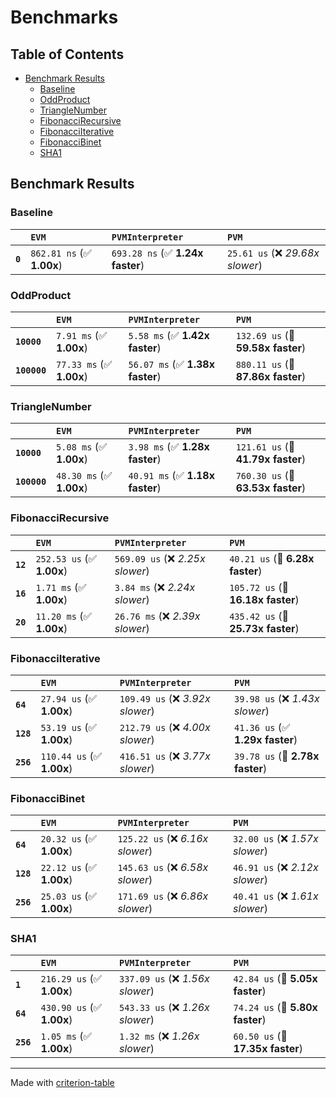 # Benchmarks

## Table of Contents

- [Benchmark Results](#benchmark-results)
    - [Baseline](#baseline)
    - [OddProduct](#oddproduct)
    - [TriangleNumber](#trianglenumber)
    - [FibonacciRecursive](#fibonaccirecursive)
    - [FibonacciIterative](#fibonacciiterative)
    - [FibonacciBinet](#fibonaccibinet)
    - [SHA1](#sha1)

## Benchmark Results

### Baseline

|         | `EVM`                     | `PVMInterpreter`                 | `PVM`                             |
|:--------|:--------------------------|:---------------------------------|:--------------------------------- |
| **`0`** | `862.81 ns` (✅ **1.00x**) | `693.28 ns` (✅ **1.24x faster**) | `25.61 us` (❌ *29.68x slower*)    |

### OddProduct

|              | `EVM`                    | `PVMInterpreter`                | `PVM`                              |
|:-------------|:-------------------------|:--------------------------------|:---------------------------------- |
| **`10000`**  | `7.91 ms` (✅ **1.00x**)  | `5.58 ms` (✅ **1.42x faster**)  | `132.69 us` (🚀 **59.58x faster**)  |
| **`100000`** | `77.33 ms` (✅ **1.00x**) | `56.07 ms` (✅ **1.38x faster**) | `880.11 us` (🚀 **87.86x faster**)  |

### TriangleNumber

|              | `EVM`                    | `PVMInterpreter`                | `PVM`                              |
|:-------------|:-------------------------|:--------------------------------|:---------------------------------- |
| **`10000`**  | `5.08 ms` (✅ **1.00x**)  | `3.98 ms` (✅ **1.28x faster**)  | `121.61 us` (🚀 **41.79x faster**)  |
| **`100000`** | `48.30 ms` (✅ **1.00x**) | `40.91 ms` (✅ **1.18x faster**) | `760.30 us` (🚀 **63.53x faster**)  |

### FibonacciRecursive

|          | `EVM`                     | `PVMInterpreter`                 | `PVM`                              |
|:---------|:--------------------------|:---------------------------------|:---------------------------------- |
| **`12`** | `252.53 us` (✅ **1.00x**) | `569.09 us` (❌ *2.25x slower*)   | `40.21 us` (🚀 **6.28x faster**)    |
| **`16`** | `1.71 ms` (✅ **1.00x**)   | `3.84 ms` (❌ *2.24x slower*)     | `105.72 us` (🚀 **16.18x faster**)  |
| **`20`** | `11.20 ms` (✅ **1.00x**)  | `26.76 ms` (❌ *2.39x slower*)    | `435.42 us` (🚀 **25.73x faster**)  |

### FibonacciIterative

|           | `EVM`                     | `PVMInterpreter`                 | `PVM`                            |
|:----------|:--------------------------|:---------------------------------|:-------------------------------- |
| **`64`**  | `27.94 us` (✅ **1.00x**)  | `109.49 us` (❌ *3.92x slower*)   | `39.98 us` (❌ *1.43x slower*)    |
| **`128`** | `53.19 us` (✅ **1.00x**)  | `212.79 us` (❌ *4.00x slower*)   | `41.36 us` (✅ **1.29x faster**)  |
| **`256`** | `110.44 us` (✅ **1.00x**) | `416.51 us` (❌ *3.77x slower*)   | `39.78 us` (🚀 **2.78x faster**)  |

### FibonacciBinet

|           | `EVM`                    | `PVMInterpreter`                 | `PVM`                            |
|:----------|:-------------------------|:---------------------------------|:-------------------------------- |
| **`64`**  | `20.32 us` (✅ **1.00x**) | `125.22 us` (❌ *6.16x slower*)   | `32.00 us` (❌ *1.57x slower*)    |
| **`128`** | `22.12 us` (✅ **1.00x**) | `145.63 us` (❌ *6.58x slower*)   | `46.91 us` (❌ *2.12x slower*)    |
| **`256`** | `25.03 us` (✅ **1.00x**) | `171.69 us` (❌ *6.86x slower*)   | `40.41 us` (❌ *1.61x slower*)    |

### SHA1

|           | `EVM`                     | `PVMInterpreter`                 | `PVM`                             |
|:----------|:--------------------------|:---------------------------------|:--------------------------------- |
| **`1`**   | `216.29 us` (✅ **1.00x**) | `337.09 us` (❌ *1.56x slower*)   | `42.84 us` (🚀 **5.05x faster**)   |
| **`64`**  | `430.90 us` (✅ **1.00x**) | `543.33 us` (❌ *1.26x slower*)   | `74.24 us` (🚀 **5.80x faster**)   |
| **`256`** | `1.05 ms` (✅ **1.00x**)   | `1.32 ms` (❌ *1.26x slower*)     | `60.50 us` (🚀 **17.35x faster**)  |

---
Made with [criterion-table](https://github.com/nu11ptr/criterion-table)

